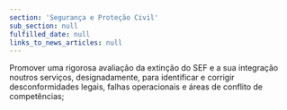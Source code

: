 ```yaml
---
section: 'Segurança e Proteção Civil'
sub_section: null
fulfilled_date: null
links_to_news_articles: null
---
```


Promover uma rigorosa avaliação da extinção do SEF e a sua integração noutros serviços, designadamente, para identificar e corrigir desconformidades legais, falhas operacionais e áreas de conflito de competências;